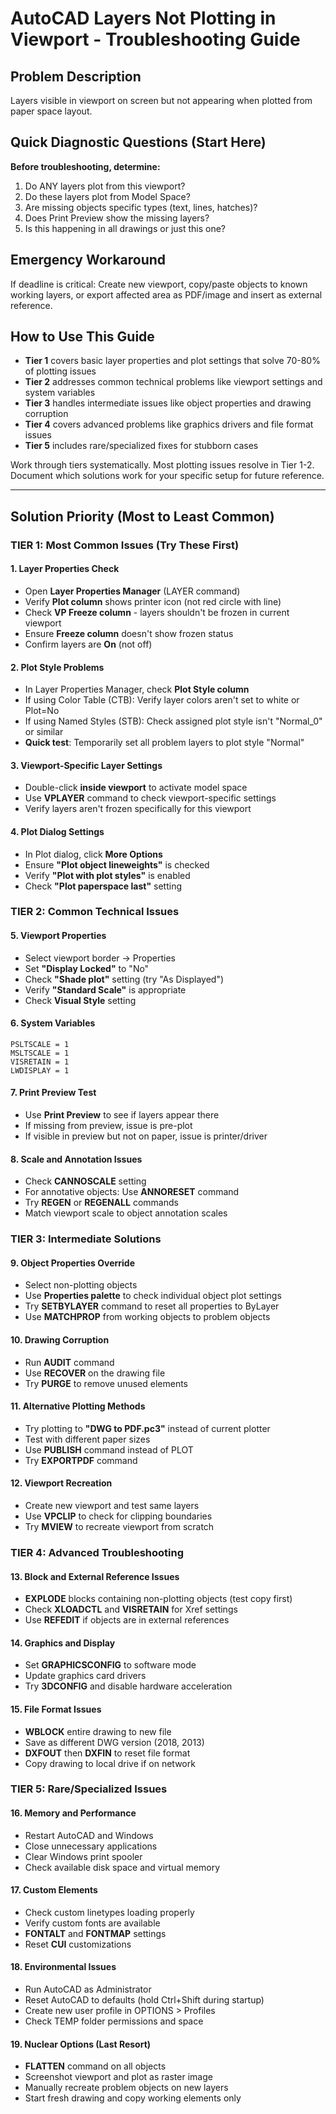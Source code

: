 # AutoCAD Layers Not Plotting in Viewport - Troubleshooting Guide

## Problem Description
Layers visible in viewport on screen but not appearing when plotted from paper space layout.

## Quick Diagnostic Questions (Start Here)

**Before troubleshooting, determine:**
1. Do ANY layers plot from this viewport?
2. Do these layers plot from Model Space?
3. Are missing objects specific types (text, lines, hatches)?
4. Does Print Preview show the missing layers?
5. Is this happening in all drawings or just this one?

## Emergency Workaround
If deadline is critical: Create new viewport, copy/paste objects to known working layers, or export affected area as PDF/image and insert as external reference.

## How to Use This Guide
- **Tier 1** covers basic layer properties and plot settings that solve 70-80% of plotting issues
- **Tier 2** addresses common technical problems like viewport settings and system variables  
- **Tier 3** handles intermediate issues like object properties and drawing corruption
- **Tier 4** covers advanced problems like graphics drivers and file format issues
- **Tier 5** includes rare/specialized fixes for stubborn cases

Work through tiers systematically. Most plotting issues resolve in Tier 1-2. Document which solutions work for your specific setup for future reference.

---

## Solution Priority (Most to Least Common)

### **TIER 1: Most Common Issues (Try These First)**

#### 1. Layer Properties Check
- Open **Layer Properties Manager** (LAYER command)
- Verify **Plot column** shows printer icon (not red circle with line)
- Check **VP Freeze column** - layers shouldn't be frozen in current viewport
- Ensure **Freeze column** doesn't show frozen status
- Confirm layers are **On** (not off)

#### 2. Plot Style Problems
- In Layer Properties Manager, check **Plot Style column**
- If using Color Table (CTB): Verify layer colors aren't set to white or Plot=No
- If using Named Styles (STB): Check assigned plot style isn't "Normal_0" or similar
- **Quick test**: Temporarily set all problem layers to plot style "Normal"

#### 3. Viewport-Specific Layer Settings
- Double-click **inside viewport** to activate model space
- Use **VPLAYER** command to check viewport-specific settings
- Verify layers aren't frozen specifically for this viewport

#### 4. Plot Dialog Settings
- In Plot dialog, click **More Options**
- Ensure **"Plot object lineweights"** is checked
- Verify **"Plot with plot styles"** is enabled
- Check **"Plot paperspace last"** setting

### **TIER 2: Common Technical Issues**

#### 5. Viewport Properties
- Select viewport border → Properties
- Set **"Display Locked"** to "No"
- Check **"Shade plot"** setting (try "As Displayed")
- Verify **"Standard Scale"** is appropriate
- Check **Visual Style** setting

#### 6. System Variables
```
PSLTSCALE = 1
MSLTSCALE = 1
VISRETAIN = 1
LWDISPLAY = 1
```

#### 7. Print Preview Test
- Use **Print Preview** to see if layers appear there
- If missing from preview, issue is pre-plot
- If visible in preview but not on paper, issue is printer/driver

#### 8. Scale and Annotation Issues
- Check **CANNOSCALE** setting
- For annotative objects: Use **ANNORESET** command
- Try **REGEN** or **REGENALL** commands
- Match viewport scale to object annotation scales

### **TIER 3: Intermediate Solutions**

#### 9. Object Properties Override
- Select non-plotting objects
- Use **Properties palette** to check individual object plot settings
- Try **SETBYLAYER** command to reset all properties to ByLayer
- Use **MATCHPROP** from working objects to problem objects

#### 10. Drawing Corruption
- Run **AUDIT** command
- Use **RECOVER** on the drawing file
- Try **PURGE** to remove unused elements

#### 11. Alternative Plotting Methods
- Try plotting to **"DWG to PDF.pc3"** instead of current plotter
- Test with different paper sizes
- Use **PUBLISH** command instead of PLOT
- Try **EXPORTPDF** command

#### 12. Viewport Recreation
- Create new viewport and test same layers
- Use **VPCLIP** to check for clipping boundaries
- Try **MVIEW** to recreate viewport from scratch

### **TIER 4: Advanced Troubleshooting**

#### 13. Block and External Reference Issues
- **EXPLODE** blocks containing non-plotting objects (test copy first)
- Check **XLOADCTL** and **VISRETAIN** for Xref settings
- Use **REFEDIT** if objects are in external references

#### 14. Graphics and Display
- Set **GRAPHICSCONFIG** to software mode
- Update graphics card drivers
- Try **3DCONFIG** and disable hardware acceleration

#### 15. File Format Issues
- **WBLOCK** entire drawing to new file
- Save as different DWG version (2018, 2013)
- **DXFOUT** then **DXFIN** to reset file format
- Copy drawing to local drive if on network

### **TIER 5: Rare/Specialized Issues**

#### 16. Memory and Performance
- Restart AutoCAD and Windows
- Close unnecessary applications
- Clear Windows print spooler
- Check available disk space and virtual memory

#### 17. Custom Elements
- Check custom linetypes loading properly
- Verify custom fonts are available
- **FONTALT** and **FONTMAP** settings
- Reset **CUI** customizations

#### 18. Environmental Issues
- Run AutoCAD as Administrator
- Reset AutoCAD to defaults (hold Ctrl+Shift during startup)
- Create new user profile in OPTIONS > Profiles
- Check TEMP folder permissions and space

#### 19. Nuclear Options (Last Resort)
- **FLATTEN** command on all objects
- Screenshot viewport and plot as raster image
- Manually recreate problem objects on new layers
- Start fresh drawing and copy working elements only